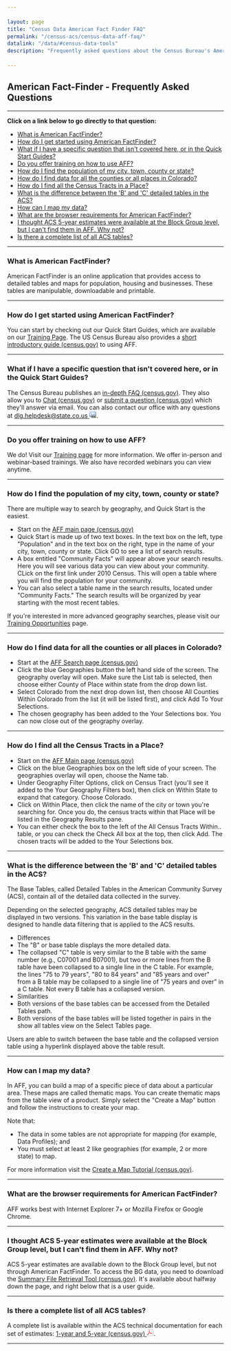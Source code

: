 ```yaml
---

layout: page
title: "Census Data American Fact Finder FAQ"
permalink: "/census-acs/census-data-aff-faq/"
datalink: "/data/#census-data-tools"
description: "Frequently asked questions about the Census Bureau's American Fact Finder Tool"
    
---
```


## American Fact-Finder - Frequently Asked Questions

- - -

**Click on a link below to go directly to that question:**

- [What is American FactFinder?](#what-is-american-factfinder)
- [How do I get started using American FactFinder?](#how-do-i-get-started-using-american-factfinder)
- [What if I have a specific question that isn\'t covered here, or in the Quick Start Guides?](#what-if-i-have-a-specific-question-that-isnt-covered-here-or-in-the-quick-start-guides)
- [Do you offer training on how to use AFF?](#do-you-offer-training-on-how-to-use-aff)
- [How do I find the population of my city, town, county or state?](#how-do-i-find-the-population-of-my-city-town-county-or-state)
- [How do I find data for all the counties or all places in Colorado?](#how-do-i-find-data-for-all-the-counties-or-all-places-in-colorado)
- [How do I find all the Census Tracts in a Place?](#how-do-i-find-all-the-census-tracts-in-a-place)
- [What is the difference between the \'B\' and \'C\' detailed tables in the ACS?](#what-is-the-difference-between-the-b-and-c-detailed-tables-in-the-acs)
- [How can I map my data?](#how-can-i-map-my-data)
- [What are the browser requirements for American FactFinder?](#what-are-the-browser-requirements-for-american-factfinder)
- [I thought ACS 5-year estimates were available at the Block Group level, but I can\'t find them in AFF. Why not?](#i-thought-acs-5-year-estimates-were-available-at-the-block-group-level-but-i-cant-find-them-in-aff-why-not)
- [Is there a complete list of all ACS tables?](#is-there-a-complete-list-of-all-acs-tables)

---

### What is American FactFinder?

American FactFinder is an online application that provides access to detailed tables and maps for population, housing and businesses. These tables are manipulable, downloadable and printable.

- - -

### How do I get started using American FactFinder?

You can start by checking out our Quick Start Guides, which are available on our [Training Page](/demography/training#training). The US Census Bureau also provides a [short introductory guide (census.gov)](http://factfinder.census.gov/faces/nav/jsf/pages/index.xhtml) to using AFF.

- - -

### What if I have a specific question that isn\'t covered here, or in the Quick Start Guides?

The Census Bureau publishes an [in-depth FAQ (census.gov)](https://ask.census.gov/faq.php?dept=769&id=5000). They also allow you to [Chat (census.gov)](https://ask.census.gov/chat/phplive.php?d=1) or [submit a question (census.gov)](https://ask.census.gov/newrequest.php) which they\'ll answer via email. You can also contact our office with any questions at [dlg.helpdesk@state.co.us ![email](/images/email_link.png 'send email')](mailto:dlg.helpdesk@state.co.us).

- - -

### Do you offer training on how to use AFF?

We do! Visit our [Training page](/demography/training#training) for more information. We offer in-person and webinar-based trainings. We also have recorded webinars you can view anytime.

- - -

### How do I find the population of my city, town, county or state?

There are multiple way to search by geography, and Quick Start is the easiest.

- Start on the [AFF main page (census.gov)](http://factfinder2.census.gov/)
- Quick Start is made up of two text boxes. In the text box on the left, type \"Population\" and in the text box on the right, type in the name of your city, town, county or state. Click GO to see a list of search results.
- A box entitled \"Community Facts\" will appear above your search results. Here you will see various data you can view about your community. CLick on the first link under 2010 Census. This will open a table where you will find the population for your community.
- You can also select a table name in the search results, located under \"Community Facts.\" The search results will be organized by year starting with the most recent tables.

If you\'re interested in more advanced geography searches, please visit our [Training Opportunities](/demography/training#training) page.

- - -

### How do I find data for all the counties or all places in Colorado?

- Start at the [AFF Search page (census.gov)](http://factfinder2.census.gov/faces/nav/jsf/pages/searchresults.xhtml?refresh=t)
- Click the blue Geographies button the left hand side of the screen. The geography overlay will open. Make sure the List tab is selected, then choose either County of Place within state from the drop down list.
- Select Colorado from the next drop down list, then choose All Counties Within Colorado from the list (it will be listed first), and click Add To Your Selections.
- The chosen geography has been added to the Your Selections box. You can now close out of the geography overlay.

- - -

### How do I find all the Census Tracts in a Place?

- Start on the [AFF Main page (census.gov)](http://factfinder2.census.gov/faces/nav/jsf/pages/index.xhtml)
- Click on the blue Geographies box on the left side of your screen. The geographies overlay will open, choose the Name tab.
- Under Geography Filter Options, click on Census Tract (you\'ll see it added to the Your Geography Filters box), then click on Within State to expand that category. Choose Colorado.
- Click on Within Place, then click the name of the city or town you\'re searching for. Once you do, the census tracts within that Place will be listed in the Geography Results pane.
- You can either check the box to the left of the All Census Tracts Within.. table, or you can check the Check All box at the top, then click Add. The chosen tracts will be added to the Your Selections box.

- - -

### What is the difference between the \'B\' and \'C\' detailed tables in the ACS?

The Base Tables, called Detailed Tables in the American Community Survey (ACS), contain all of the detailed data collected in the survey.

Depending on the selected geography, ACS detailed tables may be displayed in two versions. This variation in the base table display is designed to handle data filtering that is applied to the ACS results.

- Differences
 - The \"B\" or base table displays the more detailed data.
 - The collapsed \"C\" table is very similar to the B table with the same number (e.g., C07001 and B07001), but two or more lines from the B table have been collapsed to a single line in the C table. For example, the lines \"75 to 79 years\", \"80 to 84 years\" and \"85 years and over\" from a B table may be collapsed to a single line of \"75 years and over\" in a C table. Not every B table has a collapsed version.
- Similarities
 - Both versions of the base tables can be accessed from the Detailed Tables path.
 - Both versions of the base tables will be listed together in pairs in the show all tables view on the Select Tables page.

Users are able to switch between the base table and the collapsed version table using a hyperlink displayed above the table result.

- - -

### How can I map my data?

In AFF, you can build a map of a specific piece of data about a particular area. These maps are called thematic maps. You can create thematic maps from the table view of a product. Simply select the \"Create a Map\" button and follow the instructions to create your map.

Note that:

- The data in some tables are not appropriate for mapping (for example, Data Profiles); and  
- You must select at least 2 like geographies (for example, 2 or more state) to map.

For more information visit the [Create a Map Tutorial (census.gov)](https://factfinder.census.gov/help/en/creating_a_thematic_map.htm).

- - -

### What are the browser requirements for American FactFinder?

AFF works best with Internet Explorer 7+ or Mozilla Firefox or Google Chrome.

- - -

### I thought ACS 5-year estimates were available at the Block Group level, but I can\'t find them in AFF. Why not?

ACS 5-year estimates are available down to the Block Group level, but not through American FactFinder. To access the BG data, you need to download the [Summary File Retrieval Tool (census.gov)](https://www.census.gov/programs-surveys/acs/technical-documentation/summary-file-documentation.html). It\'s available about halfway down the page, and right below that is a user guide.

- - -

### Is there a complete list of all ACS tables?

A complete list is available within the ACS technical documentation for each set of estimates: [1-year and 5-year (census.gov) ![pdf](/images/page_white_acrobat.png 'download pdf file')](https://www2.census.gov/programs-surveys/acs/summary_file/2017/documentation/tech_docs/2017_SummaryFile_Tech_Doc.pdf).


---

